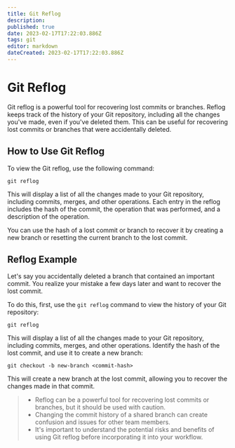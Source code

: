 ```yaml
---
title: Git Reflog
description: 
published: true
date: 2023-02-17T17:22:03.886Z
tags: git
editor: markdown
dateCreated: 2023-02-17T17:22:03.886Z
---
```


# Git Reflog

Git reflog is a powerful tool for recovering lost commits or branches. Reflog keeps track of the history of your Git repository, including all the changes you've made, even if you've deleted them. This can be useful for recovering lost commits or branches that were accidentally deleted. 

## How to Use Git Reflog

To view the Git reflog, use the following command:

```
git reflog
```

This will display a list of all the changes made to your Git repository, including commits, merges, and other operations. Each entry in the reflog includes the hash of the commit, the operation that was performed, and a description of the operation.

You can use the hash of a lost commit or branch to recover it by creating a new branch or resetting the current branch to the lost commit.

## Reflog Example

Let's say you accidentally deleted a branch that contained an important commit. You realize your mistake a few days later and want to recover the lost commit.

To do this, first, use the `git reflog` command to view the history of your Git repository:

```
git reflog
```

This will display a list of all the changes made to your Git repository, including commits, merges, and other operations. Identify the hash of the lost commit, and use it to create a new branch:

```
git checkout -b new-branch <commit-hash>
```

This will create a new branch at the lost commit, allowing you to recover the changes made in that commit.

> - Reflog can be a powerful tool for recovering lost commits or branches, but it should be used with caution.
> - Changing the commit history of a shared branch can create confusion and issues for other team members.
> - It's important to understand the potential risks and benefits of using Git reflog before incorporating it into your workflow.